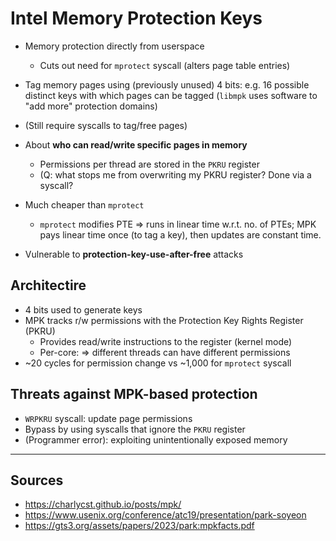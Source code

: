 # Intel Memory Protection Keys

- Memory protection directly from userspace
	- Cuts out need for `mprotect` syscall (alters page table entries)

- Tag memory pages using (previously unused) 4 bits: e.g. 16 possible distinct keys with which pages can be tagged (`libmpk` uses software to "add more" protection domains)
- (Still require syscalls to tag/free pages)
- About **who can read/write specific pages in memory**
	- Permissions per thread are stored in the `PKRU` register
	- (Q: what stops me from overwriting my PKRU register? Done via a syscall?

- Much cheaper than `mprotect`
	- `mprotect` modifies PTE => runs in linear time w.r.t. no. of PTEs; MPK pays linear time once (to tag a key), then updates are constant time.

- Vulnerable to **protection-key-use-after-free** attacks

## Architectire
- 4 bits used to generate keys
- MPK tracks r/w permissions with the Protection Key Rights Register (PKRU)
	- Provides read/write instructions to the register (kernel mode)
	- Per-core: => different threads can have different permissions
- ~20 cycles for permission change vs ~1,000 for `mprotect` syscall


## Threats against MPK-based protection
- `WRPKRU` syscall: update page permissions
- Bypass by using syscalls that ignore the `PKRU` register
- (Programmer error): exploiting unintentionally exposed memory


---
## Sources
- https://charlycst.github.io/posts/mpk/
- https://www.usenix.org/conference/atc19/presentation/park-soyeon
- https://gts3.org/assets/papers/2023/park:mpkfacts.pdf

